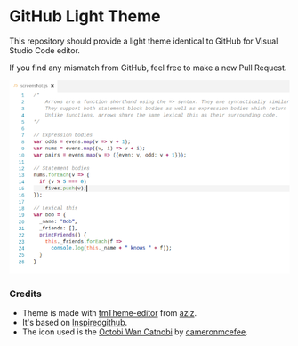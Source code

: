 # GitHub Light Theme

This repository should provide a light theme identical to GitHub for Visual Studio Code editor.

If you find any mismatch from GitHub, feel free to make a new Pull Request.

![Screenshot](screenshot.png)

### Credits

* Theme is made with [tmTheme-editor](http://tmtheme-editor.herokuapp.com) from [aziz](https://github.com/aziz/tmTheme-Editor).
* It's based on [Inspiredgithub](http://tmtheme-editor.herokuapp.com/#!/editor/theme/Inspiredgithub).
* The icon used is the [Octobi Wan Catnobi](https://octodex.github.com/octobiwan) by [cameronmcefee](https://github.com/cameronmcefee).

